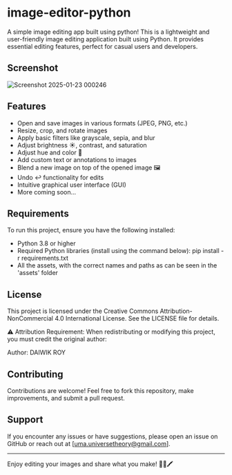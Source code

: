 # image-editor-python
A simple image editing app built using python!
This is a lightweight and user-friendly image editing application built using Python. It provides essential editing features, perfect for casual users and developers.

## Screenshot

![Screenshot 2025-01-23 000246](https://github.com/user-attachments/assets/02d2c066-97a9-4120-acf7-d7d610602a4a)

## Features
- Open and save images in various formats (JPEG, PNG, etc.)
- Resize, crop, and rotate images
- Apply basic filters like grayscale, sepia, and blur
- Adjust brightness ☀️, contrast, and saturation
- Adjust hue and color 🌈
- Add custom text or annotations to images
- Blend a new image on top of the opened image 🖼️
- Undo ↩️ functionality for edits
- Intuitive graphical user interface (GUI)
- More coming soon...

## Requirements
To run this project, ensure you have the following installed:
- Python 3.8 or higher
- Required Python libraries (install using the command below):
  pip install -r requirements.txt
- All the assets, with the correct names and paths as can be seen in the 'assets' folder

  
## License
This project is licensed under the Creative Commons Attribution-NonCommercial 4.0 International License.
See the LICENSE file for details.

⚠️ Attribution Requirement:
When redistributing or modifying this project, you must credit the original author:

Author: DAIWIK ROY

## Contributing
Contributions are welcome!
Feel free to fork this repository, make improvements, and submit a pull request.

## Support
If you encounter any issues or have suggestions, please open an issue on GitHub or reach out at [uma.universetheory@gmail.com].


---

Enjoy editing your images and share what you make! 🎨✨🖍️
